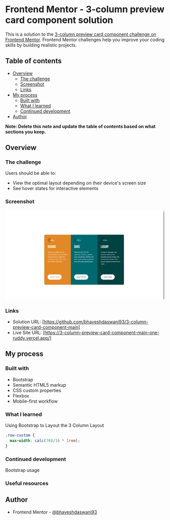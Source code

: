 # Frontend Mentor - 3-column preview card component solution

This is a solution to the [3-column preview card component challenge on Frontend Mentor](https://www.frontendmentor.io/challenges/3column-preview-card-component-pH92eAR2-). Frontend Mentor challenges help you improve your coding skills by building realistic projects. 

## Table of contents

- [Overview](#overview)
  - [The challenge](#the-challenge)
  - [Screenshot](#screenshot)
  - [Links](#links)
- [My process](#my-process)
  - [Built with](#built-with)
  - [What I learned](#what-i-learned)
  - [Continued development](#continued-development)
- [Author](#author)

**Note: Delete this note and update the table of contents based on what sections you keep.**

## Overview

### The challenge

Users should be able to:

- View the optimal layout depending on their device's screen size
- See hover states for interactive elements

### Screenshot

![](./screenshot.jpg)

### Links

- Solution URL: [https://github.com/bhaveshdaswani93/3-column-preview-card-component-main]
- Live Site URL: [https://3-column-preview-card-component-main-one-ruddy.vercel.app/]

## My process

### Built with

- Bootstrap
- Semantic HTML5 markup
- CSS custom properties
- Flexbox
- Mobile-first workflow

### What I learned

Using Bootstrap to Layout the 3 Column Layout

```css
.row-custom {
  max-width: calc(768/16 * 1rem);
}
```

### Continued development

Bootstrap usage

### Useful resources

## Author

- Frontend Mentor - [@bhaveshdaswani93](https://www.frontendmentor.io/profile/bhaveshdaswani93)

